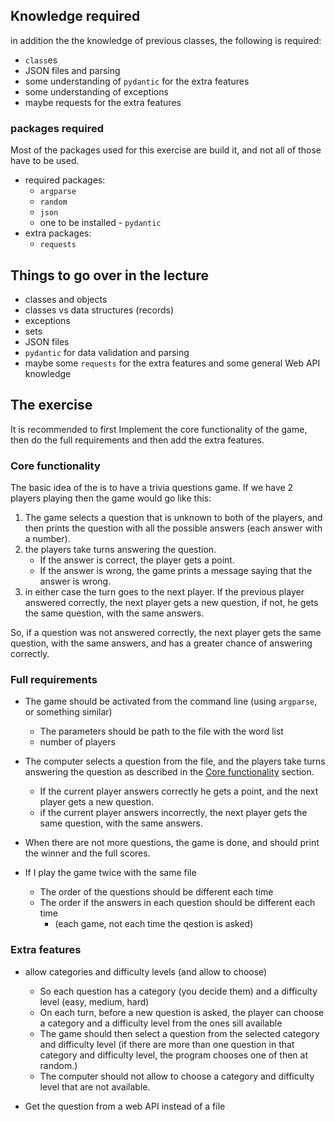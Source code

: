 ## Knowledge required
in addition the the knowledge of previous classes, the following is required:

- `class`es
- JSON files and parsing
- some understanding of `pydantic` for the extra features
- some understanding of exceptions
- maybe requests for the extra features

### packages required
Most of the packages used for this exercise are build it, and not all of those have to be used.

- required packages:
  - `argparse`
  - `random`
  - `json`
  - one to be installed - `pydantic`
- extra packages:
  - `requests`

## Things to go over in the lecture
- classes and objects
- classes vs data structures (records)
- exceptions
- sets
- JSON files
- `pydantic` for data validation and parsing
- maybe some `requests` for the extra features and some general Web API knowledge

## The exercise

It is recommended to first Implement the core functionality of the game, then do the full requirements and then add the extra features.

### Core functionality

The basic idea of the is to have a trivia questions game. If we have 2 players playing then the game would go like this:

1. The game selects a question that is unknown to both of the players, and then prints the question with all the possible answers (each answer with a number).
2. the players take turns answering the question.
    - If the answer is correct, the player gets a point.
    - If the answer is wrong, the game prints a message saying that the answer is wrong.
3. in either case the turn goes to the next player. If the previous player answered correctly, the next player gets a new question, if not, he gets the same question, with the same answers.

So, if a question was not answered correctly, the next player gets the same question, with the same answers, and has a greater chance of answering correctly.

### Full requirements

- The game should be activated from the command line (using `argparse`, or something similar)
  - The parameters should be path to the file with the word list
  - number of players

- The computer selects a question from the file, and the players take turns answering the question as described in the [Core functionality](#core-functionality) section.
  - If the current player answers correctly he gets a point, and the next player gets a new question.
  - if the current player answers incorrectly, the next player gets the same question, with the same answers.
- When there are not more questions, the game is done, and should print the winner and the full scores.

- If I play the game twice with the same file
  - The order of the questions should be different each time
  - The order if the answers in each question should be different each time
    - (each game, not each time the qestion is asked)

### Extra features

- allow categories and difficulty levels (and allow to choose)
  - So each question has a category (you decide them) and a difficulty level (easy, medium, hard)
  - On each turn, before a new question is asked, the player can choose a category and a difficulty level from the ones sill available
  - The game should then select a question from the selected category and difficulty level (if there are more than one question in that category and difficulty level, the program chooses one of then at random.)
  - The computer should not allow to choose a category and difficulty level that are not available.


- Get the question from a web API instead of a file